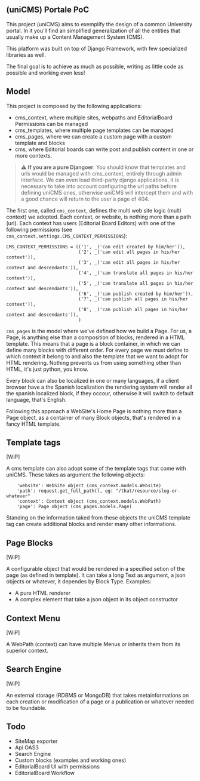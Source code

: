 (uniCMS) Portale PoC
--------------------

This project (uniCMS) aims to exemplify the design of a common University portal.
In it you'll find an simplified generalization of all
the entities that usually make up a Content Management System (CMS).

This platform was built on top of Django Framework, with few specialized libraries as well.

The final goal is to achieve as much as possible, writing as little code as possible and working even less!

Model
-----

This project is composed by the following applications:
- cms_context, where multiple sites, webpaths and EditorialBoard Permissions can be managed
- cms_templates, where multiple page templates can be managed
- cms_pages, where we can create a custom page with a custom template and blocks
- cms, where Editorial boards can write post and publish content in one or more contexts.

> :warning: **If you are a pure Djangoer**: You should know that templates and urls would be managed with cms_context, entirely through admin interface. We can even load third-party django applications, it is necessary to take into account configuring the url paths before defining uniCMS ones, otherwise uniCMS will intercept them and with a good chance will return to the user a page of 404.

The first one, called `cms_context`, defines the multi web site logic (multi context) we adopted.
Each context, or website, is nothing more than a
path (url). Each context has users (Editorial Board Editors) with one
of the following permissions (see `cms_context.settings.CMS_CONTEXT_PERMISSIONS`):

````
CMS_CONTEXT_PERMISSIONS = (('1', _('can edit created by him/her')),
                           ('2', _('can edit all pages in his/her context')),
                           ('3', _('can edit all pages in his/her context and descendants')),
                           ('4', _('can translate all pages in his/her context')),
                           ('5', _('can translate all pages in his/her context and descendants')),
                           ('6', _('can publish created by him/her')),
                           ('7', _('can publish all pages in his/her context')),
                           ('8', _('can publish all pages in his/her context and descendants')),
                           )
````

`cms_pages` is the model where we've defined how we build a Page.
For us, a Page, is anything else than a composition of blocks, rendered in a
HTML template. This means that a page is a block container, in which we can
define many blocks with different order. For every page we must define
to which context it belong to and also the template that we want to adopt for HTML rendering.
Nothing prevents us from using something other than HTML, it's just python, you know.

Every block can also be localized in one or many languages, if a client browser have a
the Spanish localization the rendering system will render all the spanish
localized block, if they occour, otherwise it will switch to default
language, that's English.

Following this approach a WebSite's Home Page is nothing more than a Page object, as a container
of many Block objects, that's rendered in a fancy HTML template.


Template tags
-------------

[WiP]

A cms template can also adopt some of the template tags that come with uniCMS.
These takes as argument the following objects:

````
    'website': WebSite object (cms_context.models.Website)
    'path': request.get_full_path(), eg: "/that/resource/slug-or-whatever"
    'context': Context object (cms_context.models.WebPath)
    'page': Page object (cms_pages.models.Page)
````

Standing on the information taked from these objects the uniCMS template tag 
can create additional blocks and render many other informations.


Page Blocks
-------------

[WiP]

A configurable object that would be rendered in a specified setion of the page (as defined in template).
It can take a long Text as argument, a json objects or whatever, it dependes by Block Type.
Examples:

- A pure HTML renderer
- A complex element that take a json object in its object constructor


Context Menu
------------

[WiP]

A WebPath (context) can have multiple Menus or inherits them from its superior context.


Search Engine
-------------

[WiP]

An external storage (RDBMS or MongoDB) that takes metainformations on each 
creation or modification of a page or a publication or whatever needed to be foundable.

Todo
----

- SiteMap exporter
- Api OAS3
- Search Engine
- Custom blocks (examples and working ones)
- EditorialBoard UI with permissions
- EditorialBoard Workflow
